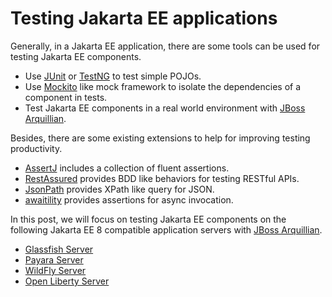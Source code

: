 # Testing Jakarta EE applications

Generally, in a Jakarta EE application, there are some tools can be used for testing Jakarta EE components.

* Use [JUnit](https://junit.org/) or [TestNG](https://testng.org/) to test simple POJOs.
* Use [Mockito](https://site.mockito.org/) like mock framework to isolate the dependencies  of a component in tests.
* Test Jakarta EE components in a real world environment with [JBoss Arquillian](https://arquillian.org).

Besides, there are some existing extensions to help for improving testing productivity.

* [AssertJ](https://assertj.github.io) includes a collection of fluent assertions.
* [RestAssured](http://rest-assured.io/) provides BDD like behaviors for testing RESTful APIs.
* [JsonPath](https://github.com/json-path/JsonPath) provides XPath like query for JSON.
* [awaitility](https://github.com/awaitility/awaitility) provides assertions for async invocation.

In this post, we will focus on testing Jakarta EE components on the following Jakarta EE 8 compatible application servers with [JBoss Arquillian](https://arquillian.org).

* [Glassfish Server](./04test-arq-glassfish.md)
* [Payara  Server](./04test-arq-payara.md)
* [WildFly  Server](./04test-arq-wildfly.md)
* [Open Liberty  Server](./04test-arq-openliberty.md)

